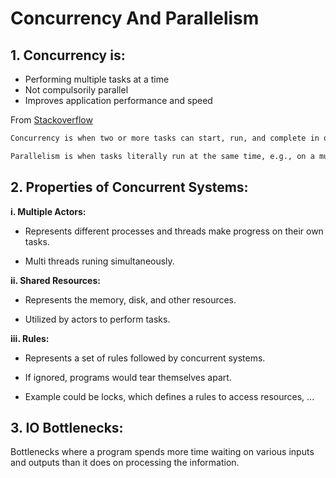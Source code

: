 # Concurrency And Parallelism


## 1. Concurrency is:
- Performing multiple tasks at a time
- Not compulsorily parallel
- Improves application performance and speed

From [Stackoverflow](https://stackoverflow.com/a/1050257)

```md
Concurrency is when two or more tasks can start, run, and complete in overlapping time periods. It doesn't necessarily mean they'll ever both be running at the same instant. For example, multitasking on a single-core machine.

Parallelism is when tasks literally run at the same time, e.g., on a multicore processor.
```

## 2. Properties of Concurrent Systems:

**i. Multiple Actors:**

- Represents different processes and threads make progress on their own tasks.

- Multi threads runing simultaneously.

**ii. Shared Resources:**

- Represents the memory, disk, and other resources.

- Utilized by actors to perform tasks.

**iii. Rules:**

- Represents a set of rules followed by concurrent systems.

- If ignored, programs would tear themselves apart.

- Example could be locks, which defines a rules to access resources, ...


## 3. IO Bottlenecks:

Bottlenecks where a program spends more time waiting on various inputs and outputs than it does on processing the information.

